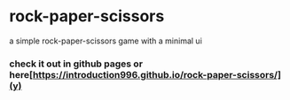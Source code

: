 # rock-paper-scissors
a simple rock-paper-scissors game with a minimal ui

### check it out in github pages or here[https://introduction996.github.io/rock-paper-scissors/](y)
